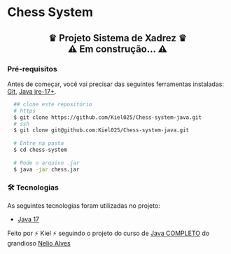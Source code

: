 # Chess System

<h2 align="center">
	♛ Projeto Sistema de Xadrez ♛ <br> ⚠️  Em construção... ⚠️
</h2>

<h3>Pré-requisitos</h3>
<p>Antes de começar, você vai precisar das seguintes ferramentas instaladas: <a href="https://git-scm.com/downloads" target="_blank">Git</a>, <a href="https://www.oracle.com/java/technologies/downloads/#java17" target="_blank">Java jre-17+</a>.</p>

```bash
  ## clone este repositório
  # https
  $ git clone https://github.com/Kiel025/Chess-system-java.git
  # ssh
  $ git clone git@github.com:Kiel025/Chess-system-java.git
  
  # Entre na pasta
  $ cd chess-system
  
  # Rode o arquivo .jar
  $ java -jar chess.jar
```

<h3>🛠️ Tecnologias</h3>
As seguintes tecnologias foram utilizadas no projeto:

- [Java 17](https://www.oracle.com/br/java/)

Feito por ⚡ Kiel ⚡ seguindo o projeto do curso de <a href="https://www.udemy.com/course/java-curso-completo/">Java COMPLETO</a> do grandioso <a href="https://github.com/acenelio/" target="_blank">Nelio Alves</a>
